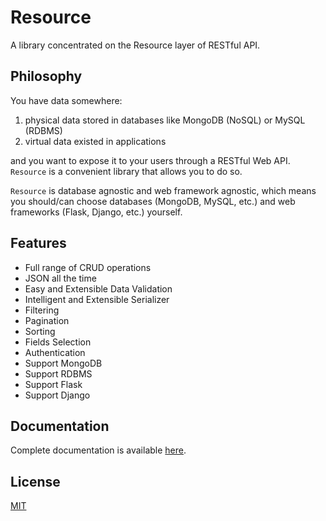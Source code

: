 Resource
========

A library concentrated on the Resource layer of RESTful API.


Philosophy
----------

You have data somewhere:

1. physical data stored in databases like MongoDB (NoSQL) or MySQL (RDBMS)
2. virtual data existed in applications

and you want to expose it to your users through a RESTful Web API. `Resource` is a convenient library that allows you to do so.

`Resource` is database agnostic and web framework agnostic, which means you should/can choose databases (MongoDB, MySQL, etc.) and web frameworks (Flask, Django, etc.) yourself.


Features
--------

+ Full range of CRUD operations
+ JSON all the time
+ Easy and Extensible Data Validation
+ Intelligent and Extensible Serializer
+ Filtering
+ Pagination
+ Sorting
+ Fields Selection
+ Authentication
+ Support MongoDB
+ Support RDBMS
+ Support Flask
+ Support Django


Documentation
-------------

Complete documentation is available [here][1].


License
-------

[MIT][2]


[1]: https://github.com/RussellLuo/resource/blob/master/docs/index.md
[2]: http://opensource.org/licenses/MIT
